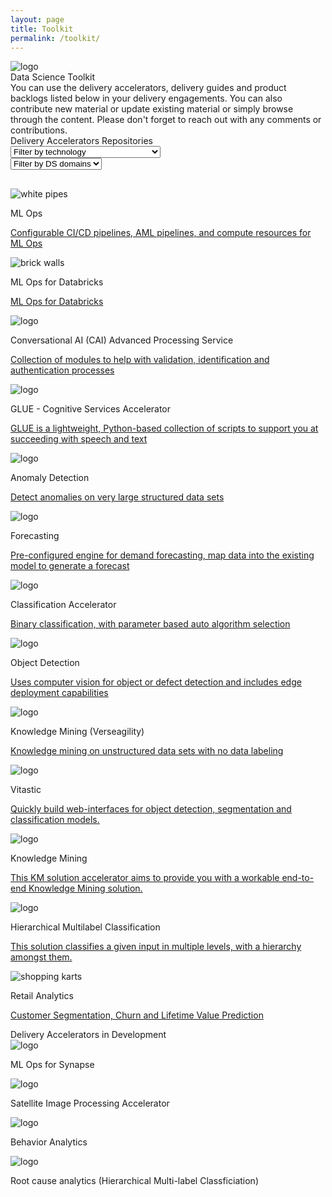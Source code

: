 ```yaml
---
layout: page
title: Toolkit
permalink: /toolkit/
---
```


<div class="container-fluid">
  <img src="{{site.baseurl}}/images/toolkit/MSC19_paddingtonOffice_015.jpg" alt="logo">
  <div class="title">Data Science Toolkit</div>
  <div class="home-paragraph">
  You can use the delivery accelerators, delivery guides and product backlogs listed below in your delivery engagements. You can also contribute new material or update existing material or simply browse through the content. Please don't forget to reach out with any comments or contributions.</div>
  <div class="subtitle toolkit-borders">Delivery Accelerators Repositories 
    <div class="dropdowns-container">
    <div class="custom-select">
      <select id="id-filter-technology" class="toolkit-select"
      onchange="if (this.selectedIndex) filterTechnologies()">
        <option value="-1" selected disabled hidden>Filter by technology</option>
        <option value="all">All</option>
        <option value="Application Insights">Application Insights</option>
        <option value="AudioCodes Voice AI Connect Cloud">AudioCodes Voice AI Connect Cloud</option>
        <option value="Audio Generation Function">Audio Generation Function</option>
        <option value="Azure Cognitive Services">Azure Cognitive Services</option>
        <option value="Azure Compute Cluster">Azure Compute Cluster</option>
        <option value="Azure Compute Instance">Azure Compute Instance</option>
        <option value="Azure Container Instance">Azure Container Instance</option>
        <option value="Azure Databricks">Azure Databricks</option>
        <option value="Azure DevOps">Azure DevOps</option>
        <option value="Azure Functions">Azure Functions</option>
        <option value="Azure Kubernetes Services">Azure Kubernetes Services</option>
        <option value="Azure Machine Learning">Azure Machine Learning</option>
        <option value="Azure QnA Maker">Azure QnA Maker</option>
        <option value="Azure Storage Account">Azure Storage Account</option>
        <option value="Flask">Flask</option>
        <option value="Fuent UI">Fuent UI</option>
        <option value="Jupyter Notebooks">Jupyter Notebooks</option>
        <option value="Key Vault">Key Vault</option>
        <option value="Microsoft LUIS">Microsoft LUIS</option>
        <option value="Microsoft Speech to Text Service">Microsoft Speech to Text Service</option>
        <option value="Power Automate">Power Automate</option>
        <option value="PowerBI">PowerBI</option>
        <option value="Power Virtual Agents">Power Virtual Agents</option>
        <option value="Python">Python</option>
        <option value="spaCy">spaCy</option>
        <option value="Speech Batch Testing App">Speech Batch Testing App</option>
        <option value="Streamlit">Streamlit</option>
        <option value="TensorFlow">TensorFlow</option>
        <option value="Typescript">Typescript</option>
      </select>
    </div>
    <div class="custom-select">
      <select id="id-filter-domains" class="toolkit-select"
      onchange="if (this.selectedIndex) filterDomains();">
        <option value="-1" selected disabled hidden>Filter by DS domains</option>
        <option value="all">All</option>
        <option value="ML Ops">ML Ops</option>
        <option value="Machine Learning">Machine Learning</option>
        <option value="UI">UI</option>
        <option value="Computer Vision">Computer Vision</option>
        <option value="Knowledge Mining">Knowledge Mining</option>
        <option value="Conversational AI">Conversational AI</option>
      </select>
    </div>
  </div>
  </div>
  <div class="container">    
    <div class="row g-2" style="margin-top: 30px;">
      <!--ML Ops-->
      <div id="dstoolkit-mlops-base" class="col-12 col-sm-12 col-md-6 col-lg-6 col-xl-6 col-xxl-6 toolkit-card show-toolkit-card">
        <div class="shadow">
          <img src="{{site.baseurl}}/images/ml-ops/MDC19_cooling_002.jpg" alt="white pipes">
          <p class="toolkit-card-title">ML Ops</p>
          <p class="toolkit-card-content"><a href="{{site.baseurl}}/ml-ops/">Configurable CI/CD pipelines, AML pipelines, and compute resources for ML Ops</a></p>
        </div>
      </div>
      <!--ML Ops for Databricks-->
      <div id="dstoolkit-ml-ops-for-databricks" class="col-12 col-sm-12 col-md-6 col-lg-6 col-xl-6 col-xxl-6 toolkit-card show-toolkit-card">
        <div class="shadow">
          <img src="{{site.baseurl}}/images/ml-ops-for-databricks/CLO20b_Aline_cafe_outside_002.jpg" alt="brick walls">
          <p class="toolkit-card-title">ML Ops for Databricks</p>
          <p class="toolkit-card-content"><a href="{{site.baseurl}}/ml-ops-for-databricks/">ML Ops for Databricks</a></p>
        </div>
      </div>
      <!--Conversational AI-->
      <div id="cai-advanced-processing-service" class="col-12 col-sm-12 col-md-6 col-lg-6 col-xl-6 col-xxl-6 toolkit-card show-toolkit-card">
        <div class="shadow">
          <img src="{{site.baseurl}}/images/conversational-AI/M365CO19_SMB_iPhone_245.jpg" alt="logo">
          <p class="toolkit-card-title">Conversational AI (CAI) Advanced Processing Service</p>
          <p class="toolkit-card-content"><a href="{{site.baseurl}}/conversational-AI/">Collection of modules to help with validation, identification and authentication processes</a></p>
        </div>
      </div>
      <!--GLUE-->
      <div id="glue" class="col-12 col-sm-12 col-md-6 col-lg-6 col-xl-6 col-xxl-6 toolkit-card show-toolkit-card">
        <div class="shadow">
          <img src="{{site.baseurl}}/images/GLUE-accelerator/CLO20b_Sylvie_office_night_001.jpg" alt="logo">
          <p class="toolkit-card-title">GLUE - Cognitive Services Accelerator</p>
          <p class="toolkit-card-content"><a href="{{site.baseurl}}/GLUE-accelerator/">GLUE is a lightweight, Python-based collection of scripts to support you at succeeding with speech and text</a></p>
        </div>
      </div>
      <!--Anomaly detection-->
      <div id="dstoolkit-anomaly-detection-ijungle" class="col-12 col-sm-12 col-md-6 col-lg-6 col-xl-6 col-xxl-6 toolkit-card show-toolkit-card">
        <div class="shadow">
          <img src="{{site.baseurl}}/images/anomaly-detection/MDC19_tapeTight_002.jpg" alt="logo">
          <p class="toolkit-card-title">Anomaly Detection</p>
          <p class="toolkit-card-content"><a href="{{site.baseurl}}/anomaly-detection/">Detect anomalies on very large structured data sets</a></p>
        </div>
      </div>
      <!--Forecasting-->
      <div id="dstoolkit-forecasting" class="col-12 col-sm-12 col-md-6 col-lg-6 col-xl-6 col-xxl-6 toolkit-card show-toolkit-card">
        <div class="shadow">
          <img src="{{site.baseurl}}/images/forecasting/CLO18_cafeWork_003.jpg" alt="logo">
          <p class="toolkit-card-title">Forecasting</p>
          <p class="toolkit-card-content"><a href="{{site.baseurl}}/forecasting/">Pre-configured engine for demand forecasting, map data into the existing model to generate a forecast</a></p>
        </div>
      </div>
      <!--Classification-->
      <div id="dstoolkit-classification-solution-accelerator" class="col-12 col-sm-12 col-md-6 col-lg-6 col-xl-6 col-xxl-6 toolkit-card show-toolkit-card">
        <div class="shadow">
          <img src="{{site.baseurl}}/images/classification-accelerator/PCA22_OceanPlasticMouse_Feature_06_RGB.jpg" alt="logo">
          <p class="toolkit-card-title">Classification Accelerator</p>
          <p class="toolkit-card-content"><a href="{{site.baseurl}}/classification-accelerator/">Binary classification, with parameter based auto algorithm selection</a></p>
        </div>
      </div>
      <!--Object Detection-->
      <div id="dstoolkit-objectdetection-tensorflow-azureml" class="col-12 col-sm-12 col-md-6 col-lg-6 col-xl-6 col-xxl-6 toolkit-card show-toolkit-card">
        <div class="shadow">
          <img src="{{site.baseurl}}/images/object-detection/CLO19_azureKinectDK_008.jpg" alt="logo">
          <p class="toolkit-card-title">Object Detection</p>
          <p class="toolkit-card-content"><a href="{{site.baseurl}}/object-detection/">Uses computer vision for object or defect detection and includes edge deployment capabilities</a></p>
        </div>
      </div>
      <!--Verseagility-->
      <div id="verseagility" class="col-12 col-sm-12 col-md-6 col-lg-6 col-xl-6 col-xxl-6 toolkit-card show-toolkit-card">
        <div class="shadow">
          <img src="{{site.baseurl}}/images/verseagility/MSC18_scenicsLiberia_002.jpg" alt="logo">
          <p class="toolkit-card-title">Knowledge Mining (Verseagility)</p>
          <p class="toolkit-card-content"><a href="{{site.baseurl}}/verseagility/">Knowledge mining on unstructured data sets with no data labeling</a></p>
        </div>
      </div>
      <!--Vitastic-->
      <div id="dstoolkit-vitastic" class="col-12 col-sm-12 col-md-6 col-lg-6 col-xl-6 col-xxl-6 toolkit-card show-toolkit-card">
        <div class="shadow">
          <img src="{{site.baseurl}}/images/toolkit/MSC19_paddingtonOffice_015.jpg" alt="logo"> <!--TODO update with link to image for vitastic-->
          <p class="toolkit-card-title">Vitastic</p>
          <p class="toolkit-card-content"><a href="{{site.baseurl}}/vitastic/">Quickly build web-interfaces for object detection, segmentation and classification models.</a></p>
        </div>
      </div>
      <!--Knowledge Mining-->
      <div id="dstoolkit-km-solution-accelerator" class="col-12 col-sm-12 col-md-6 col-lg-6 col-xl-6 col-xxl-6 toolkit-card show-toolkit-card">
        <div class="shadow">
          <img src="{{site.baseurl}}/images/toolkit/MSC19_paddingtonOffice_015.jpg" alt="logo"> <!--TODO update with link to image for vitastic-->
          <p class="toolkit-card-title">Knowledge Mining</p>
          <p class="toolkit-card-content"><a href="{{site.baseurl}}/knowledgemining/">This KM solution accelerator aims to provide you with a workable end-to-end Knowledge Mining solution.</a></p>
        </div>
      </div>
      <!--hierarchical_multilabel_classification-->
      <div id="dstoolkit-hierarchical-multilabel-classification" class="col-12 col-sm-12 col-md-6 col-lg-6 col-xl-6 col-xxl-6 toolkit-card show-toolkit-card">
        <div class="shadow">
          <img src="{{site.baseurl}}/images/hierarchical_multilabel_classification/hierarchical_multilabel_classification.jpg" alt="logo"> <!--TODO update with link to image for vitastic-->
          <p class="toolkit-card-title">Hierarchical Multilabel Classification</p>
          <p class="toolkit-card-content"><a href="{{site.baseurl}}/hierarchical_multilabel_classification/">This solution classifies a given input in multiple levels, with a hierarchy amongst them.</a></p>
        </div>
      </div>
      <!--Retail Analytics-->
      <div id="dstoolkit-retail-analytics" class="col-12 col-sm-12 col-md-6 col-lg-6 col-xl-6 col-xxl-6 toolkit-card show-toolkit-card">
        <div class="shadow">
          <img src="{{site.baseurl}}/images/retail-analytics/retail_analytics.png" alt="shopping karts">
          <p class="toolkit-card-title">Retail Analytics</p>
          <p class="toolkit-card-content"><a href="{{site.baseurl}}/retail-analytics/">Customer Segmentation, Churn and Lifetime Value Prediction</a></p>
        </div>
      </div>
      <!--Placeholder for delivery accelerator toolkit card on right-->
    </div>
  </div>

  <div class="subtitle borders" style="margin-top:0px">
  <!--Placeholder for See More drop-down to expand toolkit rows-->
  <!--TODO: to implement functionality per above toolkit rows and limit number of toolkit rows shown by default to 3 rows
    <div class="see-more">
      <span class="see-more-text">See more</span>
      <i class="material-icons" style="margin-bottom:0px; font-size: 42px; border-left: 3px solid white; padding-left: 10px;">keyboard_arrow_down</i>
    </div>
  -->
  </div>

  <div class="subtitle">
    Delivery Accelerators in Development
  </div>

<div class="row g-2 delivery-accelerators">
  <div class="col-6 col-sm-6 col-md-6 col-lg-3 col-xl-3 col-xxl-3 delivery-accelerators-card">
      <img src="../images/synapse.png" alt="logo">
      <p class="toolkit-card-content">ML Ops for Synapse</p>
  </div>
  <div class="col-6 col-sm-6 col-md-6 col-lg-3 col-xl-3 col-xxl-3 delivery-accelerators-card">
      <img src="../images/satellite.png" alt="logo">
      <p class="toolkit-card-content">Satellite Image Processing Accelerator</p>
  </div>
  <div class="col-6 col-sm-6 col-md-6 col-lg-3 col-xl-3 col-xxl-3 delivery-accelerators-card">
      <img src="../images/behavior-analytics.png" alt="logo">
      <p class="toolkit-card-content">Behavior Analytics</p>
  </div>
  <div class="col-6 col-sm-6 col-md-6 col-lg-3 col-xl-3 col-xxl-3 delivery-accelerators-card">
      <img src="../images/root-cause.png" alt="logo">
      <p class="toolkit-card-content">Root cause analytics (Hierarchical Multi-label Classficiation)</p>
  </div>
</div>
</div>

<script>

  const listContainers = [
    {
      id: "dstoolkit-mlops-base",
      domain: "ML Ops",
      technology: ["Azure Machine Learning", "Azure DevOps", "Key Vault", "Azure Compute Instance", "Azure Compute Cluster", "Azure Container Instance", "Azure Kubernetes Services"]
    },
    {
      id: "dstoolkit-ml-ops-for-databricks",
      domain: "ML Ops",
      technology: ["Azure Databricks", "Application Insights", "Key Vault", "Azure Storage Account"]
    },
    {
      id: "dstoolkit-fuzzymatching",
      domain: "Machine Learning",
      technology: ["Azure Machine Learning", "Azure DevOps", "Key Vault", "Jupyter Notebooks"]
    },
    {
      id: "dstoolkit-classification-solution-accelerator",
      domain: "Machine Learning",
      technology: ["Azure Machine Learning", "Azure DevOps", "Key Vault", "Azure Compute Instance","Azure Compute Cluster", "Azure Container Instance", "Azure Kubernetes Services", "Python"]
    },
    {
      id: "dstoolkit-forecasting",
      domain: "Machine Learning",
      technology: ["Jupyter Notebooks", "Python", "PowerBI"]
    },
    {
      id: "dstoolkit-anomaly-detection-ijungle",
      domain: "Machine Learning",
      technology: ["Jupyter Notebooks", "Python"]
    },
    {
      id: "dstoolkit-hierarchical-multilabel-classification",
      domain: "Machine Learning",
      technology: ["Jupyter Notebooks", "Python"]
    },
    {
      id: "dstoolkit-vitastic",
      domain: "UI",
      technology: ["Fuent UI", "Flask", "Python"]
    },
    {
      id: "dstoolkit-km-solution-accelerator",
      domain: "Knowledge Mining",
      technology: ["Azure Cognitive Search", "Azure Cognitives Services", "Azure Functions", "Azure Web Applications", "Python", "Apache Tika"]
    },
    {
      id: "dstoolkit-objectdetection-tensorflow-azureml",
      domain: "Computer Vision",
      technology: ["Azure Machine Learning", "Azure DevOps", "Key Vault", "Azure Compute Instance","Azure Compute Cluster", "Azure Container Instance", "Azure Kubernetes Services", "TensorFlow"]
    },
    {
      id: "dstoolkit-retail-analytics",
      domain: "Machine Learning",
      technology: ["Azure Machine Learning", "Azure DevOps", "Key Vault", "Azure Compute Instance", "Azure Compute Cluster", "Azure Container Instance", "Azure Kubernetes Services", "TensorFlow"]
    },   
    {
      id: "verseagility",
      domain: "Knowledge Mining",
      technology: ["Jupyter Notebooks", "Python", "Typescript", "Streamlit", "Azure Cognitive Services", "Key Vault"]
    },
    {
      id: "glue",
      domain: "Conversational AI",
      technology: ["Azure Cognitive Services", "Microsoft Speech to Text Service", "Microsoft LUIS","Python", "Key Vault"]
    },
    {
      id: "dstoolkit-pva-audiocodes-cc",
      domain: "Conversational AI",
      technology: ["Power Virtual Agents", "Power Automate", "Azure Functions", "Azure Storage Account", "AudioCodes Voice AI Connect Cloud"]
    },
    {
      id: "cai-advanced-processing-service",
      domain: "Conversational AI",
      technology: ["Azure Functions", "Python", "spaCy"]
    },
    {
      id: "cai-test-training-tool",
      domain: "Conversational AI",
      technology: ["Azure QnA Maker", "Audio Generation Function", "Speech Batch Testing App"]
    }, 
    {
      id: "dstoolkit-retail-analytics",
      domain: "Machine Learning",
      technology: ["Azure Machine Learning", "Azure DevOps", "Key Vault", "Azure Compute Instance", "Azure Container Instance", "Azure Kubernetes Services"]
    }
  ]

  technologySelected = 'all';
  domainSelected = 'all';
  
  function filterTechnologies() {
        var filter = document.getElementById("id-filter-technology");
        technologySelected = filter.options[filter.selectedIndex].value;
        filterContainers();
  }

  function filterDomains() {
        var filter = document.getElementById("id-filter-domains");
        domainSelected = filter.options[filter.selectedIndex].value;
        filterContainers();
  }

  function filterContainers() {
    displayAllContainers();
    
    if (technologySelected !== 'all' & domainSelected === 'all')
      {
        listContainers.forEach(e => {
          if(!e.technology.includes(technologySelected)){
            var element = document.getElementById(e.id);
            element?.classList.remove("show-toolkit-card");
          }
        });
      }
    else {
      if(technologySelected === 'all' & domainSelected !== 'all')
      {
        listContainers.forEach(e => {
          if(e.domain !== domainSelected){
            var element = document.getElementById(e.id);
            element?.classList.remove("show-toolkit-card");
          }
        });
      }
      else {
        if(technologySelected !== 'all' & domainSelected !== 'all')
        {
          listContainers.forEach(e => {
            if(!e.technology.includes(technologySelected) || e.domain !== domainSelected){
              var element = document.getElementById(e.id);
              element?.classList.remove("show-toolkit-card");
            }
          });
        }
      }
    }
  }

  function displayAllContainers() {
    listContainers.forEach(e => {
        var element = document.getElementById(e.id);
        element?.classList.add("show-toolkit-card");
      });
  }

</script>
